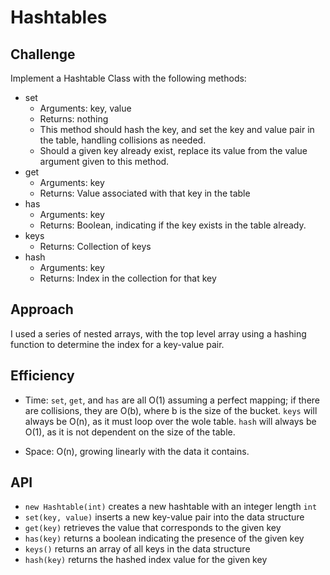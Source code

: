 # Hashtables

## Challenge

Implement a Hashtable Class with the following methods:

- set
  - Arguments: key, value
  - Returns: nothing
  - This method should hash the key, and set the key and value pair in the table, handling collisions as needed.
  - Should a given key already exist, replace its value from the value argument given to this method.
- get
  - Arguments: key
  - Returns: Value associated with that key in the table
- has
  - Arguments: key
  - Returns: Boolean, indicating if the key exists in the table already.
- keys
  - Returns: Collection of keys
- hash
  - Arguments: key
  - Returns: Index in the collection for that key

## Approach

I used a series of nested arrays, with the top level array using a hashing function to determine the index for a key-value pair.

## Efficiency

- Time: `set`, `get`, and `has` are all O(1) assuming a perfect mapping; if there are collisions, they are O(b), where b is the size of the bucket. `keys` will always be O(n), as it must loop over the wole table. `hash` will always be O(1), as it is not dependent on the size of the table.

- Space: O(n), growing linearly with the data it contains.

## API

- `new Hashtable(int)` creates a new hashtable with an integer length `int`
- `set(key, value)` inserts a new key-value pair into the data structure
- `get(key)` retrieves the value that corresponds to the given key
- `has(key)` returns a boolean indicating the presence of the given key
- `keys()` returns an array of all keys in the data structure
- `hash(key)` returns the hashed index value for the given key
